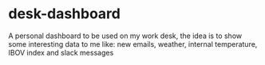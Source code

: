 # desk-dashboard
A personal dashboard to be used on my work desk, the idea is to show some interesting data to me like: new emails, weather, internal temperature, IBOV index and slack messages
